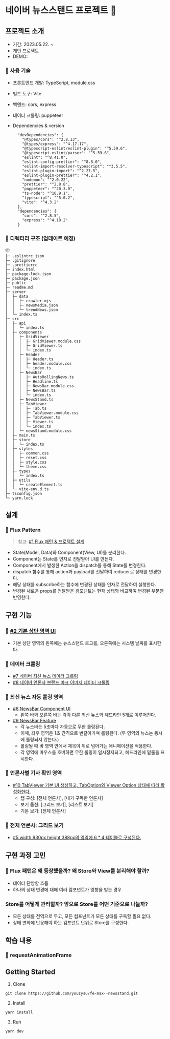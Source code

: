 # 네이버 뉴스스탠드 프로젝트 📰

## 프로젝트 소개

- 기간: 2023.05.22. ~
- 개인 프로젝트
- DEMO:

### 📌 사용 기술

- 프론트엔드 개발: TypeScript, module.css
- 빌드 도구: Vite
- 백엔드: cors, express
- 데이터 크롤링: puppeteer
- Dependencies & version

  ```
    "devDependencies": {
      "@types/cors": "^2.8.13",
      "@types/express": "^4.17.17",
      "@typescript-eslint/eslint-plugin": "^5.59.6",
      "@typescript-eslint/parser": "^5.59.6",
      "eslint": "^8.41.0",
      "eslint-config-prettier": "^8.8.0",
      "eslint-import-resolver-typescript": "^3.5.5",
      "eslint-plugin-import": "^2.27.5",
      "eslint-plugin-prettier": "^4.2.1",
      "nodemon": "^2.0.22",
      "prettier": "^2.8.8",
      "puppeteer": "^20.3.0",
      "ts-node": "^10.9.1",
      "typescript": "^5.0.2",
      "vite": "^4.3.2"
    },
    "dependencies": {
      "cors": "^2.8.5",
      "express": "^4.18.2"
    }
  ```

### 📌 디렉터리 구조 (업데이트 예정)

```
📦
├─ .eslintrc.json
├─ .gitignore
├─ .prettierrc
├─ index.html
├─ package-lock.json
├─ package.json
├─ public
├─ readme.md
├─ server
│  ├─ data
│  │  ├─ crawler.mjs
│  │  ├─ newsMedia.json
│  │  └─ trendNews.json
│  └─ index.ts
├─ src
│  ├─ api
│  │  └─ index.ts
│  ├─ components
│  │  ├─ GridViewer
│  │  │  ├─ GridViewer.module.css
│  │  │  ├─ GridViewer.ts
│  │  │  └─ index.ts
│  │  ├─ Header
│  │  │  ├─ Header.ts
│  │  │  ├─ header.module.css
│  │  │  └─ index.ts
│  │  ├─ NewsBar
│  │  │  ├─ AutoRollingNews.ts
│  │  │  ├─ Headline.ts
│  │  │  ├─ NewsBar.module.css
│  │  │  ├─ NewsBar.ts
│  │  │  └─ index.ts
│  │  ├─ NewsStand.ts
│  │  ├─ TabViewer
│  │  │  ├─ Tab.ts
│  │  │  ├─ TabViewer.module.css
│  │  │  ├─ TabViewer.ts
│  │  │  ├─ Viewer.ts
│  │  │  └─ index.ts
│  │  └─ newsStand.module.css
│  ├─ main.ts
│  ├─ store
│  │  └─ index.ts
│  ├─ styles
│  │  ├─ common.css
│  │  ├─ reset.css
│  │  ├─ style.css
│  │  └─ theme.css
│  ├─ types
│  │  └─ index.ts
│  ├─ utils
│  │  └─ createElement.ts
│  └─ vite-env.d.ts
├─ tsconfig.json
└─ yarn.lock
```

## 설계

### 📌 Flux Pattern

> 참고: [#1 Flux 패턴 & 프로젝트 설계](https://github.com/youzysu/fe-max--newsstand/issues/1)

- State(Model, Data)와 Component(View, UI)를 분리한다.
- Component는 State를 인자로 전달받아 UI를 만든다.
- Component에서 발생한 Action을 dispatch를 통해 State를 변경한다.
- dispatch 함수를 통해 action과 payload를 전달하여 reducer로 상태를 변경한다.
- 해당 상태를 subscribe하는 함수에 변경된 상태를 인자로 전달하여 실행한다.
- 변경된 새로운 props를 전달받은 컴포넌트는 현재 상태와 비교하여 변경된 부분만 반영한다.

## 구현 기능

### 📌 [#2 기본 상단 영역 UI](https://github.com/youzysu/fe-max--newsstand/issues/2)

- 기본 상단 영역의 왼쪽에는 뉴스스탠드 로고를, 오른쪽에는 시스템 날짜를 표시한다.

### 📌 데이터 크롤링

- [#7 네이버 최신 뉴스 데이터 크롤링](https://github.com/youzysu/fe-max--newsstand/issues/7)
- [#8 네이버 언론사 브랜드 마크 이미지 데이터 크롤링](https://github.com/youzysu/fe-max--newsstand/issues/8)

### 📌 최신 뉴스 자동 롤링 영역

- [#6 NewsBar Component UI](https://github.com/youzysu/fe-max--newsstand/issues/6)
  - 왼쪽 바와 오른쪽 바는 각각 다른 최신 뉴스와 헤드라인 5개로 이루어진다.
- [#9 NewsBar Feature](https://github.com/youzysu/fe-max--newsstand/issues/9)
  - 각 뉴스바는 5초마다 자동으로 무한 롤링된다.
  - 이때, 좌우 영역은 1초 간격으로 번갈아가며 롤링된다. (두 영역의 뉴스는 동시에 롤링되지 않는다.)
  - 롤링될 때 바 영역 안에서 제목이 위로 넘어가는 애니메이션을 적용한다.
  - 각 영역에 마우스를 호버하면 무한 롤링이 일시정지되고, 헤드라인에 밑줄을 표시한다.

### 📌 언론사별 기사 확인 영역

- [#10 TabViewer 기본 UI 생성하고, TabOption와 Viewer Option 상태에 따라 활성화한다.](https://github.com/youzysu/fe-max--newsstand/issues/10)
  - 탭 구성: [전체 언론사], [내가 구독한 언론사]
  - 보기 옵션: [그리드 보기], [리스트 보기]
  - 기본 보기: [전체 언론사]

### 📌 전체 언론사: 그리드 보기

- [#5 width 930px height 388px의 영역에 6 \* 4 테이블로 구성된다.](https://github.com/youzysu/fe-max--newsstand/issues/5)

## 구현 과정 고민

### 🔎 Flux 패턴은 왜 등장했을까? 왜 Store와 View를 분리해야 할까?

- 데이터 단방향 흐름
- 하나의 상태 변경에 대해 여러 컴포넌트가 영향을 받는 경우

### Store를 어떻게 관리할까? 앞으로 Store를 어떤 기준으로 나눌까?

- 모든 상태를 전역으로 두고, 모든 컴포넌트가 모든 상태를 구독할 필요 없다.
- 상태 변화에 반응해야 하는 컴포넌트 단위로 Store를 구성한다.

## 학습 내용

### 🔎 requestAnimationFrame

## Getting Started

1. Clone

```
git clone https://github.com/youzysu/fe-max--newsstand.git
```

2. Install

```
yarn install
```

3. Run

```
yarn dev
```
